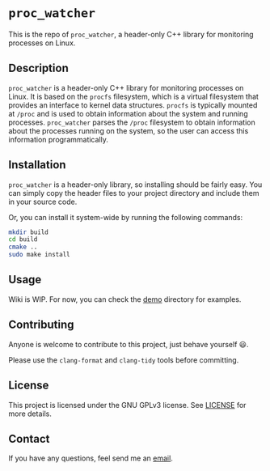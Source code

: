 # `proc_watcher`
This is the repo of `proc_watcher`, a header-only C++ library for monitoring processes on Linux.

## Description
`proc_watcher` is a header-only C++ library for monitoring processes on Linux.
It is based on the `procfs` filesystem, which is a virtual filesystem that provides an interface to kernel data structures.
`procfs` is typically mounted at `/proc` and is used to obtain information about the system and running processes.
`proc_watcher` parses the `/proc` filesystem to obtain information about the processes running on the system, so the user can access this information programmatically.

## Installation
`proc_watcher` is a header-only library, so installing should be fairly easy.
You can simply copy the header files to your project directory and include them in your source code.

Or, you can install it system-wide by running the following commands:
```bash
mkdir build
cd build
cmake ..
sudo make install
```

## Usage
Wiki is WIP. For now, you can check the [demo](demo) directory for examples.

## Contributing
Anyone is welcome to contribute to this project, just behave yourself :smiley:.

Please use the `clang-format` and `clang-tidy` tools before committing.

## License
This project is licensed under the GNU GPLv3 license. See [LICENSE](LICENSE) for more details.

## Contact
If you have any questions, feel send me an [email](mailto:laso@par.tuwien.ac.at).
```